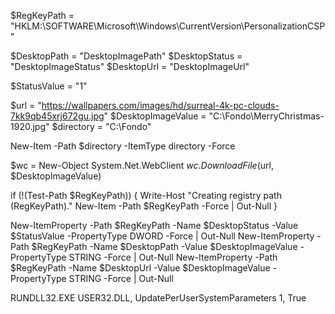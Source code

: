 $RegKeyPath = "HKLM:\SOFTWARE\Microsoft\Windows\CurrentVersion\PersonalizationCSP"

$DesktopPath = "DesktopImagePath"
$DesktopStatus = "DesktopImageStatus"
$DesktopUrl = "DesktopImageUrl"

$StatusValue = "1"

$url = "https://wallpapers.com/images/hd/surreal-4k-pc-clouds-7kk9qb45xrj672gu.jpg"
$DesktopImageValue = "C:\Fondo\MerryChristmas-1920.jpg"
$directory = "C:\Fondo\"

New-Item -Path $directory -ItemType directory -Force

$wc = New-Object System.Net.WebClient
$wc.DownloadFile($url, $DesktopImageValue)

if (!(Test-Path $RegKeyPath))
{
Write-Host "Creating registry path $($RegKeyPath)."
New-Item -Path $RegKeyPath -Force | Out-Null
}

New-ItemProperty -Path $RegKeyPath -Name $DesktopStatus -Value $StatusValue -PropertyType DWORD -Force | Out-Null
New-ItemProperty -Path $RegKeyPath -Name $DesktopPath -Value $DesktopImageValue -PropertyType STRING -Force | Out-Null
New-ItemProperty -Path $RegKeyPath -Name $DesktopUrl -Value $DesktopImageValue -PropertyType STRING -Force | Out-Null

RUNDLL32.EXE USER32.DLL, UpdatePerUserSystemParameters 1, True
